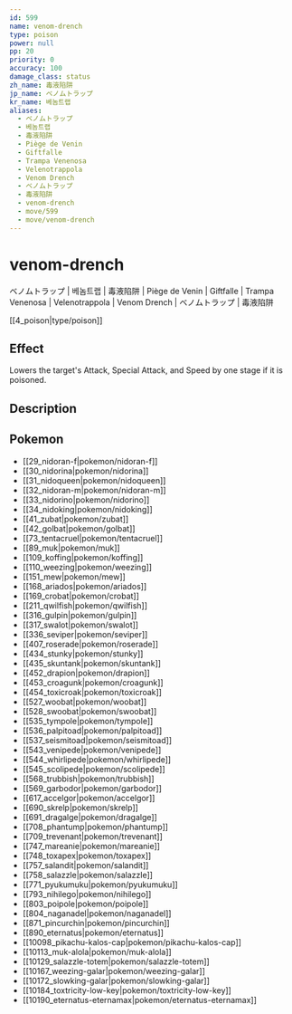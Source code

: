```yaml
---
id: 599
name: venom-drench
type: poison
power: null
pp: 20
priority: 0
accuracy: 100
damage_class: status
zh_name: 毒液陷阱
jp_name: ベノムトラップ
kr_name: 베놈트랩
aliases:
  - ベノムトラップ
  - 베놈트랩
  - 毒液陷阱
  - Piège de Venin
  - Giftfalle
  - Trampa Venenosa
  - Velenotrappola
  - Venom Drench
  - ベノムトラップ
  - 毒液陷阱
  - venom-drench
  - move/599
  - move/venom-drench
---
```

# venom-drench
    
ベノムトラップ | 베놈트랩 | 毒液陷阱 | Piège de Venin | Giftfalle | Trampa Venenosa | Velenotrappola | Venom Drench | ベノムトラップ | 毒液陷阱

[[4_poison|type/poison]]

## Effect

Lowers the target's Attack, Special Attack, and Speed by one stage if it is poisoned.

## Description



## Pokemon

- [[29_nidoran-f|pokemon/nidoran-f]]
- [[30_nidorina|pokemon/nidorina]]
- [[31_nidoqueen|pokemon/nidoqueen]]
- [[32_nidoran-m|pokemon/nidoran-m]]
- [[33_nidorino|pokemon/nidorino]]
- [[34_nidoking|pokemon/nidoking]]
- [[41_zubat|pokemon/zubat]]
- [[42_golbat|pokemon/golbat]]
- [[73_tentacruel|pokemon/tentacruel]]
- [[89_muk|pokemon/muk]]
- [[109_koffing|pokemon/koffing]]
- [[110_weezing|pokemon/weezing]]
- [[151_mew|pokemon/mew]]
- [[168_ariados|pokemon/ariados]]
- [[169_crobat|pokemon/crobat]]
- [[211_qwilfish|pokemon/qwilfish]]
- [[316_gulpin|pokemon/gulpin]]
- [[317_swalot|pokemon/swalot]]
- [[336_seviper|pokemon/seviper]]
- [[407_roserade|pokemon/roserade]]
- [[434_stunky|pokemon/stunky]]
- [[435_skuntank|pokemon/skuntank]]
- [[452_drapion|pokemon/drapion]]
- [[453_croagunk|pokemon/croagunk]]
- [[454_toxicroak|pokemon/toxicroak]]
- [[527_woobat|pokemon/woobat]]
- [[528_swoobat|pokemon/swoobat]]
- [[535_tympole|pokemon/tympole]]
- [[536_palpitoad|pokemon/palpitoad]]
- [[537_seismitoad|pokemon/seismitoad]]
- [[543_venipede|pokemon/venipede]]
- [[544_whirlipede|pokemon/whirlipede]]
- [[545_scolipede|pokemon/scolipede]]
- [[568_trubbish|pokemon/trubbish]]
- [[569_garbodor|pokemon/garbodor]]
- [[617_accelgor|pokemon/accelgor]]
- [[690_skrelp|pokemon/skrelp]]
- [[691_dragalge|pokemon/dragalge]]
- [[708_phantump|pokemon/phantump]]
- [[709_trevenant|pokemon/trevenant]]
- [[747_mareanie|pokemon/mareanie]]
- [[748_toxapex|pokemon/toxapex]]
- [[757_salandit|pokemon/salandit]]
- [[758_salazzle|pokemon/salazzle]]
- [[771_pyukumuku|pokemon/pyukumuku]]
- [[793_nihilego|pokemon/nihilego]]
- [[803_poipole|pokemon/poipole]]
- [[804_naganadel|pokemon/naganadel]]
- [[871_pincurchin|pokemon/pincurchin]]
- [[890_eternatus|pokemon/eternatus]]
- [[10098_pikachu-kalos-cap|pokemon/pikachu-kalos-cap]]
- [[10113_muk-alola|pokemon/muk-alola]]
- [[10129_salazzle-totem|pokemon/salazzle-totem]]
- [[10167_weezing-galar|pokemon/weezing-galar]]
- [[10172_slowking-galar|pokemon/slowking-galar]]
- [[10184_toxtricity-low-key|pokemon/toxtricity-low-key]]
- [[10190_eternatus-eternamax|pokemon/eternatus-eternamax]]

